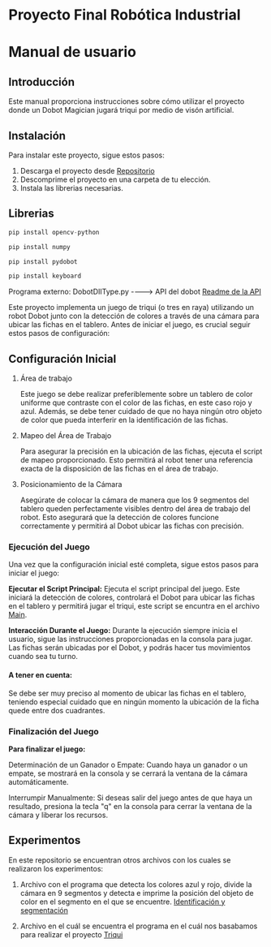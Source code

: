 # Proyecto Final Robótica Industrial

# Manual de usuario

## Introducción

Este manual proporciona instrucciones sobre cómo utilizar el proyecto donde un Dobot Magician jugará triqui por medio de visón artificial.

## Instalación

Para instalar este proyecto, sigue estos pasos:

1. Descarga el proyecto desde [Repositorio](https://github.com/MarianAlpha/final_robotica)
2. Descomprime el proyecto en una carpeta de tu elección.
3. Instala las librerias necesarias.

## Librerias

```python
pip install opencv-python
```
```python
pip install numpy
```
```python
pip install pydobot
```
```python
pip install keyboard
```

Programa externo: DobotDIIType.py ----> API del dobot [Readme de la API](https://github.com/MarianAlpha/final_robotica/blob/main/Codes/README.md) 

Este proyecto implementa un juego de triqui (o tres en raya) utilizando un robot Dobot junto con la detección de colores a través de una cámara para ubicar las fichas en el tablero. Antes de iniciar el juego, es crucial seguir estos pasos de configuración:

## Configuración Inicial

1. Área de trabajo

   Este juego se debe realizar preferiblemente sobre un tablero de color uniforme que contraste con el color de las fichas, en este caso rojo y azul. Además, se debe tener cuidado de que no haya ningún otro objeto de color que pueda interferir en la identificación de las fichas.
   
2. Mapeo del Área de Trabajo
 
   Para asegurar la precisión en la ubicación de las fichas, ejecuta el script de mapeo proporcionado. Esto permitirá al robot tener una referencia exacta de la disposición   de las fichas en el área de trabajo.

3. Posicionamiento de la Cámara

   Asegúrate de colocar la cámara de manera que los 9 segmentos del tablero queden perfectamente visibles dentro del área de trabajo del robot. Esto asegurará que la detección de colores funcione correctamente y permitirá al Dobot ubicar las fichas con precisión.

### Ejecución del Juego

Una vez que la configuración inicial esté completa, sigue estos pasos para iniciar el juego:

**Ejecutar el Script Principal:** Ejecuta el script principal del juego. Este iniciará la detección de colores, controlará el Dobot para ubicar las fichas en el tablero y permitirá jugar el triqui, este script se encuntra en el archivo [Main](https://github.com/MarianAlpha/final_robotica/blob/main/Codes/main.py).

**Interacción Durante el Juego:** Durante la ejecución siempre inicia el usuario, sigue las instrucciones proporcionadas en la consola para jugar. Las fichas serán ubicadas por el Dobot, y podrás hacer tus movimientos cuando sea tu turno.

#### A tener en cuenta:

Se debe ser muy preciso al momento de ubicar las fichas en el tablero, teniendo especial cuidado que en ningún momento la ubicación de la ficha quede entre dos cuadrantes.

### Finalización del Juego

**Para finalizar el juego:**

Determinación de un Ganador o Empate: Cuando haya un ganador o un empate, se mostrará en la consola y se cerrará la ventana de la cámara automáticamente.

Interrumpir Manualmente: Si deseas salir del juego antes de que haya un resultado, presiona la tecla "q" en la consola para cerrar la ventana de la cámara y liberar los recursos.

## Experimentos

En este repositorio se encuentran otros archivos con los cuales se realizaron los experimentos:

1. Archivo con el programa que detecta los colores azul y rojo, divide la cámara en 9 segmentos y detecta e imprime la posición del objeto de color en el segmento en el que se encuentre. [Identificación y segmentación](https://github.com/MarianAlpha/final_robotica/blob/main/Codes/Deteccion_fichas.py) 

2. Archivo en el cuál se encuentra el programa en el cuál nos basabamos para realizar el proyecto [Triqui](https://github.com/MarianAlpha/final_robotica/blob/main/Codes/triqui_normal.py) 
